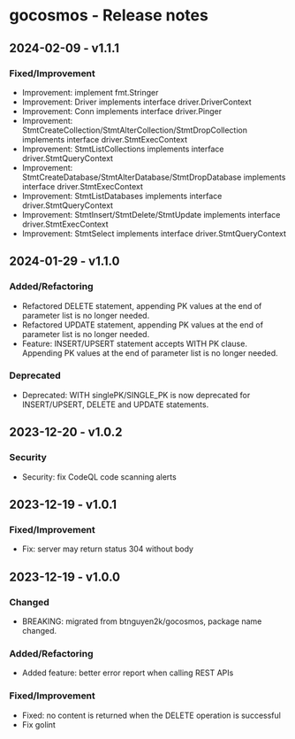 # gocosmos - Release notes

## 2024-02-09 - v1.1.1

### Fixed/Improvement

- Improvement: implement fmt.Stringer
- Improvement: Driver implements interface driver.DriverContext
- Improvement: Conn implements interface driver.Pinger
- Improvement: StmtCreateCollection/StmtAlterCollection/StmtDropCollection implements interface driver.StmtExecContext
- Improvement: StmtListCollections implements interface driver.StmtQueryContext
- Improvement: StmtCreateDatabase/StmtAlterDatabase/StmtDropDatabase implements interface driver.StmtExecContext
- Improvement: StmtListDatabases implements interface driver.StmtQueryContext
- Improvement: StmtInsert/StmtDelete/StmtUpdate implements interface driver.StmtExecContext
- Improvement: StmtSelect implements interface driver.StmtQueryContext

## 2024-01-29 - v1.1.0

### Added/Refactoring

- Refactored DELETE statement, appending PK values at the end of parameter list is no longer needed.
- Refactored UPDATE statement, appending PK values at the end of parameter list is no longer needed.
- Feature: INSERT/UPSERT statement accepts WITH PK clause. Appending PK values at the end of parameter list is no longer needed.

### Deprecated

- Deprecated: WITH singlePK/SINGLE_PK is now deprecated for INSERT/UPSERT, DELETE and UPDATE statements.

## 2023-12-20 - v1.0.2

### Security

- Security: fix CodeQL code scanning alerts

## 2023-12-19 - v1.0.1

### Fixed/Improvement

- Fix: server may return status 304 without body

## 2023-12-19 - v1.0.0

### Changed

- BREAKING: migrated from btnguyen2k/gocosmos, package name changed.

### Added/Refactoring

- Added feature: better error report when calling REST APIs

### Fixed/Improvement

- Fixed: no content is returned when the DELETE operation is successful
- Fix golint

